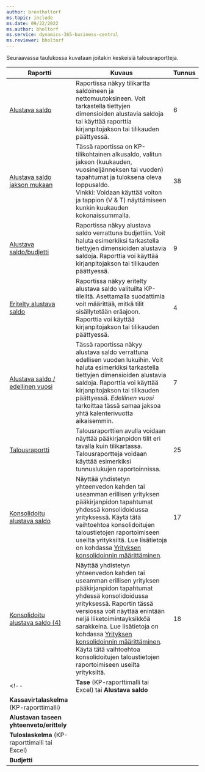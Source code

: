```yaml
---
author: brentholtorf
ms.topic: include
ms.date: 09/22/2022
ms.author: bholtorf
ms.service: dynamics-365-business-central
ms.reviewer: bholtorf
---
```


Seuraavassa taulukossa kuvataan joitakin keskeisiä talousraportteja.

| Raportti | Kuvaus | Tunnus | 
|--|--|--|
| [Alustava saldo](https://businesscentral.dynamics.com?report=6) | Raportissa näkyy tilikartta saldoineen ja nettomuutoksineen. Voit tarkastella tiettyjen dimensioiden alustavia saldoja tai käyttää raporttia kirjanpitojakson tai tilikauden päättyessä. | 6 |
| [Alustava saldo jakson mukaan](https://businesscentral.dynamics.com?report=38) | Tässä raportissa on KP-tilikohtainen alkusaldo, valitun jakson (kuukauden, vuosineljänneksen tai vuoden) tapahtumat ja tuloksena oleva loppusaldo. <br>Vinkki: Voidaan käyttää voiton ja tappion (V & T) näyttämiseen kunkin kuukauden kokonaissummalla.| 38 |
| [Alustava saldo/budjetti](https://businesscentral.dynamics.com?report=9) | Raportissa näkyy alustava saldo verrattuna budjettiin. Voit haluta esimerkiksi tarkastella tiettyjen dimensioiden alustavia saldoja. Raporttia voi käyttää kirjanpitojakson tai tilikauden päättyessä. | 9 |
| [Eritelty alustava saldo](https://businesscentral.dynamics.com?report=4) | Raportissa näkyy eritelty alustava saldo valituilta KP-tileiltä. Asettamalla suodattimia voit määrittää, mitkä tilit sisällytetään eräajoon. Raporttia voi käyttää kirjanpitojakson tai tilikauden päättyessä. | 4 |
| [Alustava saldo / edellinen vuosi](https://businesscentral.dynamics.com?report=7) | Tässä raportissa näkyy alustava saldo verrattuna edellisen vuoden lukuihin. Voit haluta esimerkiksi tarkastella tiettyjen dimensioiden alustavia saldoja. Raporttia voi käyttää kirjanpitojakson tai tilikauden päättyessä. *Edellinen vuosi* tarkoittaa tässä samaa jaksoa yhtä kalenterivuotta aikaisemmin. | 7 | 
| [Talousraportti](https://businesscentral.dynamics.com?report=25) | Talousraporttien avulla voidaan näyttää pääkirjanpidon tilit eri tavalla kuin tilikartassa. Talousraportteja voidaan käyttää esimerkiksi tunnuslukujen raportoinnissa. | 25 |
|[Konsolidoitu alustava saldo](https://businesscentral.dynamics.com?report=10007)|Näyttää yhdistetyn yhteenvedon kahden tai useamman erillisen yrityksen pääkirjanpidon tapahtumat yhdessä konsolidoidussa yrityksessä. Käytä tätä vaihtoehtoa konsolidoitujen taloustietojen raportoimiseen useilta yrityksiltä. Lue lisätietoja on kohdassa [Yrityksen konsolidoinnin määrittäminen](../finance-consolidated-company-reporting-setup.md).|17|
|[Konsolidoitu alustava saldo (4)](https://businesscentral.dynamics.com?report=10008)|Näyttää yhdistetyn yhteenvedon kahden tai useamman erillisen yrityksen pääkirjanpidon tapahtumat yhdessä konsolidoidussa yrityksessä. Raportin tässä versiossa voit näyttää enintään neljä liiketoimintayksikköä sarakkeina. Lue lisätietoja on kohdassa [Yrityksen konsolidoinnin määrittäminen](../finance-consolidated-company-reporting-setup.md). Käytä tätä vaihtoehtoa konsolidoitujen taloustietojen raportoimiseen useilta yrityksiltä.|18|
<!-- | **Tase** (KP-raporttimalli tai Excel) tai **Alustava saldo** |  |  |
| **Kassavirtalaskelma** (KP-raporttimalli) |  |  |
| **Alustavan taseen yhteenveto/erittely** |  |  |
| **Tuloslaskelma** (KP-raporttimalli tai Excel) |  |  |
| **Budjetti** |  |  | -->
